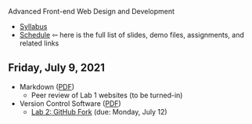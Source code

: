 Advanced Front-end Web Design and Development

- [Syllabus](syllabus.md)
- [Schedule](schedule.md)   &#8678; here is the full list of slides, demo files, assignments, and related links

## Friday, July 9, 2021

- Markdown ([PDF](2a-markdown/markdown.pdf))
  - Peer review of Lab 1 websites (to be turned-in)
- Version Control Software ([PDF](2b-version-control/version-control-software.pdf))
  - [Lab 2: GitHub Fork](lab02-github-fork/instructions.md) (due: Monday, July 12)
